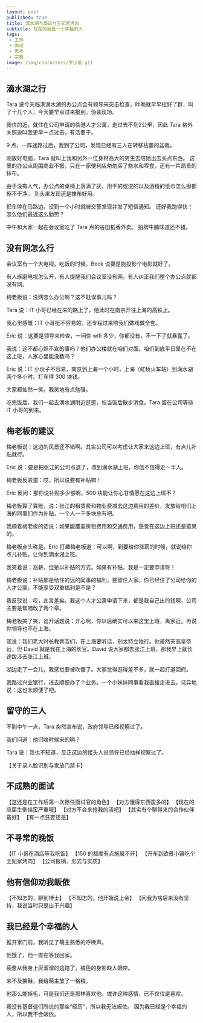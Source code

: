 ```yaml
---
layout: post
published: true
title: 滴水湖与面试与王妃家烤肉
subtitle: 现在的我是一个幸福的人
tags:
 - 工作
 - 面试
 - 思考
 - 宗教
image: /img/characters/罗小黑.gif
---
```



## 滴水湖之行

Tara 说今天临港滴水湖的办公点会有领导来突击检查，昨晚就早早拉好了群，叫了十几个人，今天要早点过来报到，伪装现场。

我住的近，就住在公司申请的临港人才公寓，走过去不到2公里，因此 Tara 格外关照说叫我更早一点过去，有活要干。

9 点，一阵迷路过后，我到了公司，发现已经有三人在转移枯萎的盆栽。

刚放好电脑，Tara 就叫上我和另外一位身材高大的男生去陪她出去买点东西。
这里的办公点周围商业不振，只在一家便利店匆匆买了些水和零食，还有一片昂贵的抹布。

由于没有人气，办公点的桌椅上落满了灰，用干的或湿的以及酒精的纸巾怎么擦都擦不干净。
到头来发现还是抹布好用。

把车停在马路边，没到一个小时就被交警发现并发了短信通知。
还好我跑得快！
怎么他们最近这么勤劳？

中午和大家一起在会议室吃了 Tara 点的谷田稻香外卖。
招牌牛腩味道还不错。

## 没有网怎么行

会议室有一个大电视。吃饭的时候，Beck 说要是能投影个电影就好了。

有人琢磨电视怎么开，有人提醒我们会议室没有网，有人纠正我们整个办公点就都没有网。

梅老板说：没网怎么办公啊？这不耽误事儿吗？

Tara 说：IT 小哥已经在来的路上了，他此时在南京开往上海的高铁上。

我心里感慨：IT 小哥挺不容易的，还专程过来陪我们做戏做全套。

Eric 说：这要是领导来检查，一问你 wifi 多少，你都没有，不一下子就暴露了。

我说：这不都心照不宣的事吗？他们办公楼就在咱们对面。咱们到底平日里在不在这上班，人家心里能没数吗？

Eric 说：IT 小伙子不容易，南京到上海一个小时，上海（虹桥火车站）到滴水湖两个多小时。打车得 300 块钱。

大家都灿然一笑。我笑地有点勉强。

吃完饭后，我们一起去滴水湖附近逛逛，权当饭后散步消食。Tara 留在公司等待 IT 小哥的到来。

## 梅老板的建议

梅老板说：这边的风景还不错啊。其实公司可以考虑让大家来这边上班，有点儿补贴就行。

Eric 说：要是把张江的公司点退了，改到滴水湖上班，你信不信得走一半人。

梅老板反驳道：哎，所以说要有补贴嘛！

Eric 反问：那你说补贴多少够啊，500 块能让你心甘情愿在这边上班不？

梅老板算了算账，说：张江的租赁费和物业费减去这边费用的差价，发放给咱们上海的同事们作为补贴，一个人一千多块总有吧。

我顺着梅老板的话说：如果能覆盖房租费用和交通费用，感觉在这边上班还是蛮爽的。

梅老板点头称是。Eric 打趣梅老板道：可以啊，到要给你涨薪的时候，就说给你点儿补贴，让你到滴水湖上班。

我笑着说：涨薪，但是以补贴的方式。如果有补贴，我是一定要申请呀！

梅老板说：补贴那是给住的远的同事的福利，要留住人家。你已经住了公司给你的人才公寓，不能享受双重福利是不是？

我反驳说：哎，此言差矣。我这个人才公寓申请下来，都是我自己出的钱啊，公司主要是帮咱改了两个章。

梅老板笑了笑，岔开话题说：开心啊，你以后确实可以来这里上班，离家近。再说你领导也不在上海。

我说：我们老大时长教育我们，在上海要听话，别太特立独行。他虽然天高皇帝远，但 David 就是我在上海的长官。David 说大家都去张江上班，那我早上就长途跋涉去张江上班。

湖边走了一会儿，我感觉要被吹傻了。大家觉得逛得差不多，就一起打道回府。

我路过兴业银行，进去顺便办了个业务。一个小妹妹同事看我直接走进去，诧异地说：这也太顺便了吧。

## 留守的三人

不到中午一点，Tara 突然宣布说，政府领导已经视察过了。

我们问道：他们啥时候来的啊？

Tara 说：我也不知道，反正这边的接头人说领导已经抽样视察过了。

【关于录人脸识别与发放门禁卡】

## 不成熟的面试

【这还是在工作后第一次担任面试官的角色】
【对方懂得东西蛮多的】
【现在的应届生倒挂蛮严重哦】
【对方不会来抢我的活吧】
【其实有个聊得来的合作伙伴蛮好】
【有一点狂妄还是】

## 不寻常的晚饭

【IT 小哥在酒店等我吃饭】
【150 的额度有点施展不开】
【开车到欧景小镇吃个王妃家烤肉】
【公司报销，形式与实质】

## 他有信仰劝我皈依

【不知怎的，聊到博士】
【不知怎的，他开始说上帝】
【问我为啥后来没有坚持，我说当时只是出于兴趣】

## 我已经是个幸福的人

推开家门前，我听见了萌主熟悉的呼唤声。

他饿了，他一直在等我回家。

疲惫从我身上灰溜溜的逃跑了，橘色的身影映入眼帘。

来不及换鞋，我给萌主放了一格粮。

他那么能掉毛，可是我们还是那样喜欢他。或许这种感情，已不仅仅是喜欢。

我没有基督徒们所说的那些“经历”，所以我无法皈依。
因为我已经是个幸福的人，所以我不会皈依。

<!-- UY BEGIN -->
<div id="uyan_frame"></div>
<script type="text/javascript" src="http://v2.uyan.cc/code/uyan.js"></script>
<!-- UY END -->

